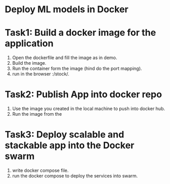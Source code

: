 # Deploy ML models in Docker<br />
 
# Task1: Build a docker image for the application <br />
  1. Open the dockerfile and fill the image as in demo.<br />
  2. Build the image.<br />
  3. Run the container form the image (hind do the port mapping).<br />
  4. run in the browser <ip>:<port>/stock/<srtock-name>. <br /> 
# Task2: Publish App into docker repo <br />
  1. Use the image you created in the local machine to push into docker hub.<br />
  2. Run the image from the  <br />
# Task3: Deploy scalable and stackable app into the Docker swarm
  1. write docker compose file.
  2. run the docker compose to deploy the services into swarm.
  
